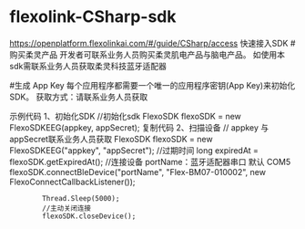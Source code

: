 # flexolink-CSharp-sdk
https://openplatform.flexolinkai.com/#/guide/CSharp/access
快速接入SDK
#购买柔灵产品
开发者可联系业务人员购买柔灵肌电产品与脑电产品。
如使用本sdk需联系业务人员获取柔灵科技蓝牙适配器

#生成 App Key
每个应用程序都需要一个唯一的应用程序密钥(App Key)来初始化SDK。
获取方式：请联系业务人员获取

示例代码
1、初始化SDK
            //初始化sdk
            FlexoSDK flexoSDK = new FlexoSDKEEG(appkey, appSecret);
复制代码
2、扫描设备
          	// appkey 与appSecret联系业务人员获取 
            FlexoSDK flexoSDK = new FlexoSDKEEG("appkey", "appSecret");
            //过期时间
            long expiredAt = flexoSDK.getExpiredAt();
            //连接设备 portName：蓝牙适配器串口 默认 COM5
            flexoSDK.connectBleDevice("portName", "Flex-BM07-010002", new FlexoConnectCallbackListener());

            Thread.Sleep(5000);
            //主动关闭连接
            flexoSDK.closeDevice();
